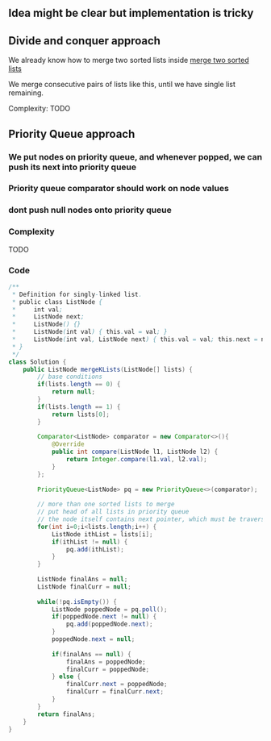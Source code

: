 
## Idea might be clear but implementation is tricky

## Divide and conquer approach

We already know how to merge two sorted lists inside [merge two sorted lists](MergeTwoSortedLists.md)

We merge consecutive pairs of lists like this, until we have single list remaining.

Complexity: TODO


## Priority Queue approach

### We put nodes on priority queue, and whenever popped, we can push its next into priority queue

### Priority queue comparator should work on node values

### dont push null nodes onto priority queue

### Complexity

TODO

### Code

```java
/**
 * Definition for singly-linked list.
 * public class ListNode {
 *     int val;
 *     ListNode next;
 *     ListNode() {}
 *     ListNode(int val) { this.val = val; }
 *     ListNode(int val, ListNode next) { this.val = val; this.next = next; }
 * }
 */
class Solution {
    public ListNode mergeKLists(ListNode[] lists) {
        // base conditions
        if(lists.length == 0) {
            return null;
        }
        if(lists.length == 1) {
            return lists[0];
        }
        
        Comparator<ListNode> comparator = new Comparator<>(){
            @Override
            public int compare(ListNode l1, ListNode l2) {
                return Integer.compare(l1.val, l2.val);
            }
        };
        
        PriorityQueue<ListNode> pq = new PriorityQueue<>(comparator);
        
        // more than one sorted lists to merge
        // put head of all lists in priority queue
        // the node itself contains next pointer, which must be traversed on pop
        for(int i=0;i<lists.length;i++) {
            ListNode ithList = lists[i];
            if(ithList != null) {
                pq.add(ithList);
            }
        }
        
        ListNode finalAns = null;
        ListNode finalCurr = null;
        
        while(!pq.isEmpty()) {
            ListNode poppedNode = pq.poll();
            if(poppedNode.next != null) {
                pq.add(poppedNode.next);
            }
            poppedNode.next = null;
            
            if(finalAns == null) {
                finalAns = poppedNode;
                finalCurr = poppedNode;
            } else {
                finalCurr.next = poppedNode;
                finalCurr = finalCurr.next;
            }
        }
        return finalAns;
    }
}
```